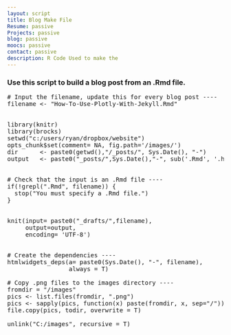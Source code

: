 ```yaml
---
layout: script
title: Blog Make File
Resume: passive
Projects: passive
blog: passive
moocs: passive
contact: passive
description: R Code Used to make the 
---
```


### Use this script to build a blog post from an .Rmd file.  
<pre>
# Input the filename, update this for every blog post ----
filename <- "How-To-Use-Plotly-With-Jekyll.Rmd"


library(knitr)
library(brocks)
setwd("c:/users/ryan/dropbox/website")
opts_chunk$set(comment= NA, fig.path='/images/')
dir      <- paste0(getwd(),"/_posts/", Sys.Date(), "-")
output   <- paste0("_posts/",Sys.Date(),"-", sub('.Rmd', '.html', filename))


# Check that the input is an .Rmd file ----
if(!grepl(".Rmd", filename)) {	
  stop("You must specify a .Rmd file.")
}


knit(input= paste0("_drafts/",filename),
     output=output,
     encoding= 'UTF-8')


# Create the dependencies ----
htmlwidgets_deps(a= paste0(Sys.Date(), "-", filename), 
                 always = T)

# Copy .png files to the images directory ----
fromdir = "/images"
pics <- list.files(fromdir, ".png")
pics <- sapply(pics, function(x) paste(fromdir, x, sep="/"))
file.copy(pics, todir, overwrite = T)

unlink("C:/images", recursive = T)
</pre>